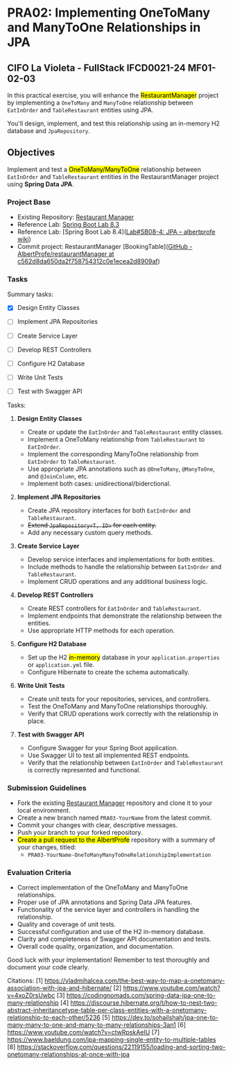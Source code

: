# PRA02: Implementing OneToMany and ManyToOne Relationships in JPA

## CIFO La Violeta - FullStack IFCD0021-24 MF01-02-03

In this practical exercise, you will enhance the <mark>RestaurantManager</mark> project by implementing a `OneToMany` and `ManyToOne` relationship between `EatInOrder` and `TableRestaurant` entities using JPA.

You'll design, implement, and test this relationship using an in-memory H2 database and `JpaRepository`.

## Objectives

Implement and test a <mark>OneToMany/ManyToOne</mark> relationship between `EatInOrder` and `TableRestaurant` entities in the RestaurantManager project using **Spring Data JPA**.

### Project Base

- Existing Repository: [Restaurant Manager](https://github.com/AlbertProfe/restaurantManager/commits/master/)
- Reference Lab: [Spring Boot Lab 8.3](https://albertprofe.dev/springboot/sblab8-3.html)
- Reference Lab: [Spring Boot Lab 8.4]([Lab#SB08-4: JPA – albertprofe wiki](https://albertprofe.dev/springboot/sblab8-4.html))
- Commit project: RestaurantManager [BookingTable]([GitHub - AlbertProfe/restaurantManager at c562d8da650da2f758754312c0e1ecea2d8909af](https://github.com/AlbertProfe/restaurantManager/tree/c562d8da650da2f758754312c0e1ecea2d8909af))

### Tasks

Summary tasks:

- [x] Design Entity Classes

- [ ] Implement JPA Repositories

- [ ] Create Service Layer

- [ ] Develop REST Controllers

- [ ] Configure H2 Database

- [ ] Write Unit Tests

- [ ] Test with Swagger API

Tasks:

1. **Design Entity Classes**
   
   - Create or update the `EatInOrder` and `TableRestaurant` entity classes.
   - Implement a OneToMany relationship from `TableRestaurant` to `EatInOrder`.
   - Implement the corresponding ManyToOne relationship from `EatInOrder` to `TableRestaurant`.
   - Use appropriate JPA annotations such as `@OneToMany`, `@ManyToOne`, and `@JoinColumn`, etc.
   - Implement both cases: unidirectional/biderctional.

2. **Implement JPA Repositories**
   
   - Create JPA repository interfaces for both `EatInOrder` and `TableRestaurant`.
   - ~~Extend `JpaRepository<T, ID>` for each entity.~~
   - Add any necessary custom query methods.

3. **Create Service Layer**
   
   - Develop service interfaces and implementations for both entities.
   - Include methods to handle the relationship between `EatInOrder` and `TableRestaurant`.
   - Implement CRUD operations and any additional business logic.

4. **Develop REST Controllers**
   
   - Create REST controllers for `EatInOrder` and `TableRestaurant`.
   - Implement endpoints that demonstrate the relationship between the entities.
   - Use appropriate HTTP methods for each operation.

5. **Configure H2 Database**
   
   - Set up the H2 <mark>in-memory</mark> database in your `application.properties` or `application.yml` file.
   - Configure Hibernate to create the schema automatically.

6. **Write Unit Tests**
   
   - Create unit tests for your repositories, services, and controllers.
   - Test the OneToMany and ManyToOne relationships thoroughly.
   - Verify that CRUD operations work correctly with the relationship in place.

7. **Test with Swagger API**
   
   - Configure Swagger for your Spring Boot application.
   - Use Swagger UI to test all implemented REST endpoints.
   - Verify that the relationship between `EatInOrder` and `TableRestaurant` is correctly represented and functional.

### Submission Guidelines

- Fork the existing [Restaurant Manager](https://github.com/AlbertProfe/restaurantManager/commits/master/) repository and clone it to your local environment.
- Create a new branch named `PRA03-YourName` from the latest commit.
- Commit your changes with clear, descriptive messages.
- Push your branch to your forked repository.
- <mark>Create a pull request to the AlbertProfe</mark> repository with a summary of your changes, titled:
  - `PRA03-YourName-OneToManyManyToOneRelationshipImplementation`

### Evaluation Criteria

- Correct implementation of the OneToMany and ManyToOne relationships.
- Proper use of JPA annotations and Spring Data JPA features.
- Functionality of the service layer and controllers in handling the relationship.
- Quality and coverage of unit tests.
- Successful configuration and use of the H2 in-memory database.
- Clarity and completeness of Swagger API documentation and tests.
- Overall code quality, organization, and documentation.

Good luck with your implementation! Remember to test thoroughly and document your code clearly.

Citations:
[1] https://vladmihalcea.com/the-best-way-to-map-a-onetomany-association-with-jpa-and-hibernate/
[2] https://www.youtube.com/watch?v=4xoZ0rsUwbc
[3] https://codingnomads.com/spring-data-jpa-one-to-many-relationship
[4] https://discourse.hibernate.org/t/how-to-nest-two-abstract-inheritancetype-table-per-class-entities-with-a-onetomany-relationship-to-each-other/5236
[5] https://dev.to/sohailshah/jpa-one-to-many-many-to-one-and-many-to-many-relationships-3an1
[6] https://www.youtube.com/watch?v=ctwRpskAeIU
[7] https://www.baeldung.com/jpa-mapping-single-entity-to-multiple-tables
[8] https://stackoverflow.com/questions/22119155/loading-and-sorting-two-onetomany-relationships-at-once-with-jpa
